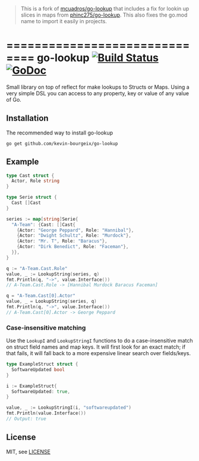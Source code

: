 > This is a fork of [mcuadros/go-lookup](https://github.com/mcuadros/go-lookup) that includes a fix for lookin up slices in maps from [phinc275/go-lookup](https://github.com/phinc275/go-lookup). This also fixes the go.mod name to import it easily in projects.

==============================
go-lookup [![Build Status](https://img.shields.io/github/workflow/status/mcuadros/go-lookup/Test.svg)](https://github.com/mcuadros/go-lookup/actions) [![GoDoc](http://godoc.org/github.com/mcuadros/go-lookup?status.png)](https://pkg.go.dev/github.com/mcuadros/go-lookup)
==============================

Small library on top of reflect for make lookups to Structs or Maps. Using a very simple DSL you can access to any property, key or value of any value of Go.

Installation
------------

The recommended way to install go-lookup

```
go get github.com/kevin-bourgeix/go-lookup
```

Example
-------

```go
type Cast struct {
  Actor, Role string
}

type Serie struct {
  Cast []Cast
}

series := map[string]Serie{
  "A-Team": {Cast: []Cast{
    {Actor: "George Peppard", Role: "Hannibal"},
    {Actor: "Dwight Schultz", Role: "Murdock"},
    {Actor: "Mr. T", Role: "Baracus"},
    {Actor: "Dirk Benedict", Role: "Faceman"},
  }},
}

q := "A-Team.Cast.Role"
value, _ := LookupString(series, q)
fmt.Println(q, "->", value.Interface())
// A-Team.Cast.Role -> [Hannibal Murdock Baracus Faceman]

q = "A-Team.Cast[0].Actor"
value, _ = LookupString(series, q)
fmt.Println(q, "->", value.Interface())
// A-Team.Cast[0].Actor -> George Peppard
```

### Case-insensitive matching

Use the `LookupI` and `LookupStringI` functions to do a case-insensitive match on struct field names and map keys. It will first look for an exact match; if that fails, it will fall back to a more expensive linear search over fields/keys.

```go
type ExampleStruct struct {
  SoftwareUpdated bool
}

i := ExampleStruct{
  SoftwareUpdated: true,
}

value, _ := LookupStringI(i, "softwareupdated")
fmt.Println(value.Interface())
// Output: true
```

License
-------

MIT, see [LICENSE](LICENSE)
